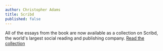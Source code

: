 ```yaml
---
author: Christopher Adams
title: Scribd
published: false
---
```


All of the essays from the book are now available as a collection on Scribd, the world's largest social reading and publishing company. <a class="read-on" href="http://scr.bi/i0jNGa">Read the collection</a>

